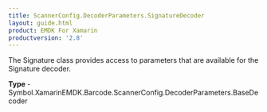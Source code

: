 ```yaml
---
title: ScannerConfig.DecoderParameters.SignatureDecoder
layout: guide.html 
product: EMDK For Xamarin 
productversion: '2.8' 
---
```

The Signature class provides access to parameters that are available for the Signature decoder.

**Type** - Symbol.XamarinEMDK.Barcode.ScannerConfig.DecoderParameters.BaseDecoder



